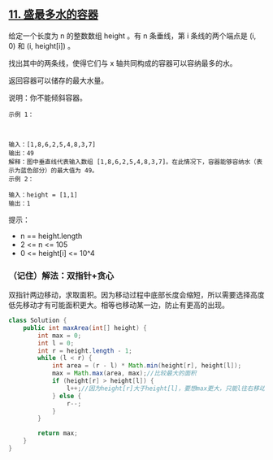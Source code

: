 ## [11. 盛最多水的容器](https://leetcode.cn/problems/container-with-most-water/description/)

给定一个长度为 n 的整数数组 height 。有 n 条垂线，第 i 条线的两个端点是 (i, 0) 和 (i, height[i]) 。

找出其中的两条线，使得它们与 x 轴共同构成的容器可以容纳最多的水。

返回容器可以储存的最大水量。

说明：你不能倾斜容器。


````
示例 1：



输入：[1,8,6,2,5,4,8,3,7]
输出：49
解释：图中垂直线代表输入数组 [1,8,6,2,5,4,8,3,7]。在此情况下，容器能够容纳水（表示为蓝色部分）的最大值为 49。
示例 2：

输入：height = [1,1]
输出：1
````

提示：

- n == height.length
- 2 <= n <= 105
- 0 <= height[i] <= 10^4

### （记住）解法：双指针+贪心
双指针两边移动，求取面积。因为移动过程中底部长度会缩短，所以需要选择高度低先移动才有可能面积更大。相等也移动某一边，防止有更高的出现。
````java
class Solution {
    public int maxArea(int[] height) {
        int max = 0;
        int l = 0;
        int r = height.length - 1;
        while (l < r) {
            int area = (r - l) * Math.min(height[r], height[l]);
            max = Math.max(area, max);//比较最大的面积
            if (height[r] > height[l]) {
                l++;//因为height[r]大于height[l]，要想max更大，只能l往右移动知道更大的边
            } else {
                r--;
            }
        }

        return max;
    }
}
````